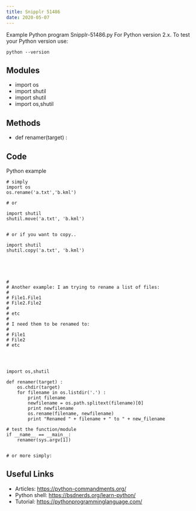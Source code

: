 ```yaml
---
title: Snipplr 51486
date: 2020-05-07
---
```

Example Python program Snipplr-51486.py
For Python version 2.x.
To test your Python version use:

    python --version

## Modules

* import os
* import shutil
* import shutil
* import os,shutil 

## Methods

* def renamer(target) :

## Code

Python example

    # simply
    import os
    os.rename('a.txt','b.kml')
    
    # or
    
    import shutil
    shutil.move('a.txt', 'b.kml')
    
    
    # or if you want to copy..
    
    import shutil
    shutil.copy('a.txt', 'b.kml')
    
    
    
    
    
    # 
    # Another example: I am trying to rename a list of files:
    # 
    # File1.File1
    # File2.File2
    # 
    # etc
    # 
    # I need them to be renamed to:
    # 
    # File1
    # File2
    # etc
    
    
    
    
    import os,shutil 
       
    def renamer(target) :    
        os.chdir(target)
        for filename in os.listdir('.') :
            print filename
            newfilename = os.path.splitext(filename)[0] 
            print newfilename
            os.rename(filename, newfilename)
            print "Renamed " + filename + " to " + new_filename
    
    # test the function/module
    if __name__ == __main__:
        renamer(sys.argv[1])
    
    
    # or more simply:

## Useful Links

- Articles: https://python-commandments.org/
- Python shell: https://bsdnerds.org/learn-python/
- Tutorial: https://pythonprogramminglanguage.com/
